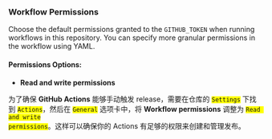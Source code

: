 ### Workflow Permissions

Choose the default permissions granted to the `GITHUB_TOKEN` when running workflows in this repository. You can specify more granular permissions in the workflow using YAML. 

#### Permissions Options:
- **Read and write permissions**
  
为了确保 **GitHub Actions** 能够手动触发 release，需要在仓库的 <code style="background-color: #FFFF00">Settings</code> 下找到 <code style="background-color: #FFFF00">Actions</code>，然后在 <code style="background-color: #FFFF00">General</code> 选项卡中，将 **Workflow permissions** 调整为 <code style="background-color: #FFFF00">Read and write permissions</code>。这样可以确保你的 Actions 有足够的权限来创建和管理发布。
